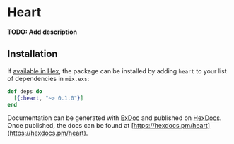 # Heart

**TODO: Add description**

## Installation

If [available in Hex](https://hex.pm/docs/publish), the package can be installed
by adding `heart` to your list of dependencies in `mix.exs`:

```elixir
def deps do
  [{:heart, "~> 0.1.0"}]
end
```

Documentation can be generated with [ExDoc](https://github.com/elixir-lang/ex_doc)
and published on [HexDocs](https://hexdocs.pm). Once published, the docs can
be found at [https://hexdocs.pm/heart](https://hexdocs.pm/heart).

